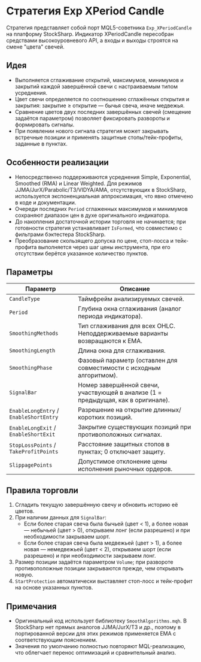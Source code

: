 # Стратегия Exp XPeriod Candle

Стратегия представляет собой порт MQL5-советника `Exp_XPeriodCandle` на платформу StockSharp. Индикатор XPeriodCandle пересобран средствами высокоуровневого API, а входы и выходы строятся на смене "цвета" свечей.

## Идея

* Выполняется сглаживание открытий, максимумов, минимумов и закрытий каждой завершённой свечи с настраиваемым типом усреднения.
* Цвет свечи определяется по соотношению сглажённых открытия и закрытия: закрытие ≥ открытие — бычья свеча, иначе медвежья.
* Сравнение цветов двух последних завершённых свечей (смещение задаётся параметром) позволяет фиксировать развороты и формировать сигналы.
* При появлении нового сигнала стратегия может закрывать встречные позиции и применять защитные стопы/тейк-профиты, заданные в пунктах.

## Особенности реализации

* Непосредственно поддерживаются усреднения Simple, Exponential, Smoothed (RMA) и Linear Weighted. Для режимов JJMA/JurX/Parabolic/T3/VIDYA/AMA, отсутствующих в StockSharp, используется экспоненциальная аппроксимация, что явно отмечено в коде и документации.
* Очереди последних `Period` сглаженных максимумов и минимумов сохраняют диапазон цен в духе оригинального индикатора.
* До накопления достаточной истории торговля не начинается; при готовности стратегия устанавливает `IsFormed`, что совместимо с фильтрами бэктестера StockSharp.
* Преобразование скользящего допуска по цене, стоп-лосса и тейк-профита выполняется через шаг цены инструмента, при его отсутствии берётся указанное количество пунктов.

## Параметры

| Параметр | Описание |
|----------|----------|
| `CandleType` | Таймфрейм анализируемых свечей. |
| `Period` | Глубина окна сглаживания (аналог периода индикатора). |
| `SmoothingMethods` | Тип сглаживания для всех OHLC. Неподдерживаемые варианты возвращаются к EMA. |
| `SmoothingLength` | Длина окна для сглаживания. |
| `SmoothingPhase` | Фазовый параметр (оставлен для совместимости с исходным алгоритмом). |
| `SignalBar` | Номер завершённой свечи, участвующей в анализе (1 = предыдущая, как в оригинале). |
| `EnableLongEntry` / `EnableShortEntry` | Разрешение на открытие длинных/коротких позиций. |
| `EnableLongExit` / `EnableShortExit` | Закрытие существующих позиций при противоположных сигналах. |
| `StopLossPoints` / `TakeProfitPoints` | Расстояние защитных стопов в пунктах; 0 отключает защиту. |
| `SlippagePoints` | Допустимое отклонение цены исполнения рыночных ордеров. |

## Правила торговли

1. Сгладить текущую завершённую свечу и обновить историю её цветов.
2. При наличии данных для `SignalBar`:
   * Если более старая свеча была бычьей (цвет < 1), а более новая — небычьей (цвет > 0), открываем лонг (если разрешено) и при необходимости закрываем шорт.
   * Если более старая свеча была медвежьей (цвет > 1), а более новая — немедвежьей (цвет < 2), открываем шорт (если разрешено) и при необходимости закрываем лонг.
3. Размер позиции задаётся параметром `Volume`; при развороте противоположные позиции закрываются прежде, чем открывать новую.
4. `StartProtection` автоматически выставляет стоп-лосс и тейк-профит на основе указанных пунктов.

## Примечания

* Оригинальный код использует библиотеку `SmoothAlgorithms.mqh`. В StockSharp нет прямых аналогов JJMA/JurX/T3 и др., поэтому в портированной версии для этих режимов применяется EMA с соответствующим пояснением.
* Значения по умолчанию полностью повторяют MQL-реализацию, что облегчает перенос оптимизаций и сравнительный анализ.

